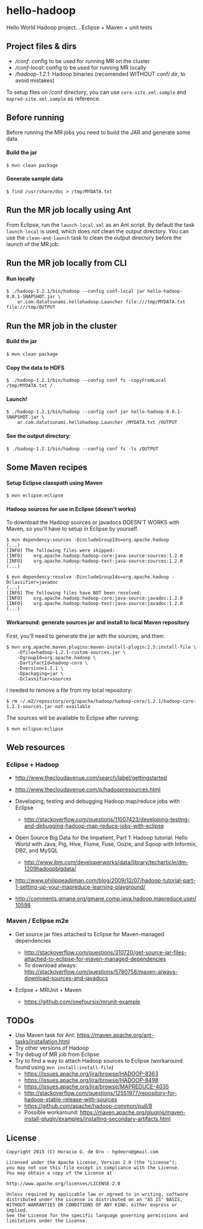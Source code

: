 hello-hadoop
============

Hello World Hadoop project... Eclipse + Maven + unit tests

## Project files & dirs

- _/conf_: config to be used for running MR on the cluster
- _/conf-local_: config to be used for running MR locally
- _/hadoop-1.2.1_: Hadoop binaries (recomended WITHOUT conf/ dir, to avoid mistakes)

To setup files on /conf directory, you can use `core-site.xml.sample` and `mapred-site.xml.sample` as reference.

## Before running

Before running the MR jobs you need to build the JAR and generate some data.

#### Build the jar

	$ mvn clean package

#### Generate sample data

	$ find /usr/share/doc > /tmp/MYDATA.txt

## Run the MR job locally using Ant

From Eclipse, run the `launch-local.xml` as an Ant script. By default the task `launch-local` is used, which does _not_ clean the output directory. You can use the `clean-and-launch` task to clean the output directory before the launch of the MR job.

## Run the MR job locally from CLI

#### Run locally

	$ ./hadoop-1.2.1/bin/hadoop --config conf-local jar hello-hadoop-0.0.1-SNAPSHOT.jar \
		ar.com.datatsunami.hellohadoop.Launcher file:///tmp/MYDATA.txt file:///tmp/OUTPUT

## Run the MR job in the cluster

#### Build the jar

	$ mvn clean package

#### Copy the data to HDFS

	$ ./hadoop-1.2.1/bin/hadoop --config conf fs -copyFromLocal /tmp/MYDATA.txt /

#### Launch!

	$ ./hadoop-1.2.1/bin/hadoop --config conf jar hello-hadoop-0.0.1-SNAPSHOT.jar \
		ar.com.datatsunami.hellohadoop.Launcher /MYDATA.txt /OUTPUT

#### See the output directory:

	$ ./hadoop-1.2.1/bin/hadoop --config conf fs -ls /OUTPUT

## Some Maven recipes

#### Setup Eclipse classpath using Maven

    $ mvn eclipse:eclipse

#### Hadoop sources for use in Eclipse (doesn't works)

To download the Hadoop sources or javadocs DOESN'T WORKS with Maven, so you'll have to setup in Eclipse by yourself.

	$ mvn dependency:sources -DincludeGroupIds=org.apache.hadoop 
	(...)
	[INFO] The following files were skipped:
	[INFO]    org.apache.hadoop:hadoop-core:java-source:sources:1.2.0
	[INFO]    org.apache.hadoop:hadoop-test:java-source:sources:1.2.0
	(...)

	$ mvn dependency:resolve -DincludeGroupIds=org.apache.hadoop -Dclassifier=javadoc 
	(...)
	[INFO] The following files have NOT been resolved:
	[INFO]    org.apache.hadoop:hadoop-core:java-source:javadoc:1.2.0
	[INFO]    org.apache.hadoop:hadoop-test:java-source:javadoc:1.2.0
	(...)

#### Workaround: generate sources jar and install to local Maven repository

First, you'll need to generate the jar with the sources, and then:

    $ mvn org.apache.maven.plugins:maven-install-plugin:2.5:install-file \
        -Dfile=hadoop-1.2.1-custom-sources.jar \
        -DgroupId=org.apache.hadoop \
        -DartifactId=hadoop-core \
        -Dversion=1.2.1 \
        -Dpackaging=jar \
        -Dclassifier=sources

I needed to remove a file from my local repository:

    $ rm ~/.m2/repository/org/apache/hadoop/hadoop-core/1.2.1/hadoop-core-1.2.1-sources.jar-not-available

The sources will be available to Eclipse after running:

    $ mvn eclipse:eclipse

## Web resources

### Eclipse + Hadoop

- http://www.thecloudavenue.com/search/label/gettingstarted

- http://www.thecloudavenue.com/p/hadoopresources.html

- Developing, testing and debugging Hadoop map/reduce jobs with Eclipse
    - http://stackoverflow.com/questions/11007423/developing-testing-and-debugging-hadoop-map-reduce-jobs-with-eclipse

- Open Source Big Data for the Impatient, Part 1: Hadoop tutorial: Hello World with Java, Pig, Hive, Flume, Fuse, Oozie, and Sqoop with Informix, DB2, and MySQL
	- http://www.ibm.com/developerworks/data/library/techarticle/dm-1209hadoopbigdata/

- http://www.philippeadjiman.com/blog/2009/12/07/hadoop-tutorial-part-1-setting-up-your-mapreduce-learning-playground/

- http://comments.gmane.org/gmane.comp.java.hadoop.mapreduce.user/10598

### Maven / Eclipse m2e

- Get source jar files attached to Eclipse for Maven-managed dependencies
    - http://stackoverflow.com/questions/310720/get-source-jar-files-attached-to-eclipse-for-maven-managed-dependencies
    - To download always: http://stackoverflow.com/questions/5780758/maven-always-download-sources-and-javadocs

- Eclipse + MRUnit + Maven
	- https://github.com/onefoursix/mrunit-example

## TODOs

 - Use Maven task for Ant: https://maven.apache.org/ant-tasks/installation.html
 - Try other versions of Hadoop
 - Try debug of MR job from Eclipse
 - Try to find a way to attach Hadoop sources to Eclipse (workaround found using `mvn install:install-file`)
    + https://issues.apache.org/jira/browse/HADOOP-8363
    + https://issues.apache.org/jira/browse/HADOOP-8498
    + https://issues.apache.org/jira/browse/MAPREDUCE-4035
    + http://stackoverflow.com/questions/12551977/repository-for-hadoop-stable-release-with-sources
    + https://github.com/apache/hadoop-common/pull/8
    + Possible workaround: https://maven.apache.org/plugins/maven-install-plugin/examples/installing-secondary-artifacts.html

## License

    Copyright 2013 (C) Horacio G. de Oro - hgdeoro@gmail.com
    
    Licensed under the Apache License, Version 2.0 (the "License");
    you may not use this file except in compliance with the License.
    You may obtain a copy of the License at
    
    http://www.apache.org/licenses/LICENSE-2.0
    
    Unless required by applicable law or agreed to in writing, software
    distributed under the License is distributed on an "AS IS" BASIS,
    WITHOUT WARRANTIES OR CONDITIONS OF ANY KIND, either express or implied.
    See the License for the specific language governing permissions and
    limitations under the License.

